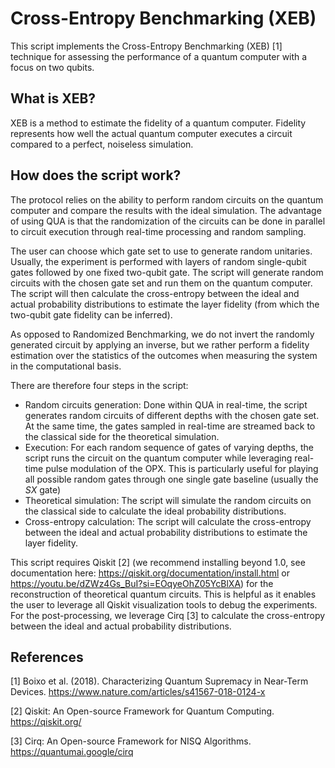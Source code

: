# Cross-Entropy Benchmarking (XEB)

This script implements the Cross-Entropy Benchmarking (XEB) [1] technique for assessing the performance of a quantum computer with a focus on two qubits.

## What is XEB?

XEB is a method to estimate the fidelity of a quantum computer. Fidelity represents how well the actual quantum computer executes a circuit compared to a perfect, noiseless simulation.

## How does the script work?

The protocol relies on the ability to perform random circuits on the quantum computer and compare the results with the ideal simulation. 
The advantage of using QUA is that the randomization of the circuits can be done in parallel to circuit execution through real-time processing and random sampling.

The user can choose which gate set to use to generate random unitaries. Usually, the experiment is performed with layers of random single-qubit gates followed by one fixed two-qubit gate. 
The script will generate random circuits with the chosen gate set and run them on the quantum computer. The script will then calculate the cross-entropy between the ideal and actual probability distributions to estimate the layer fidelity (from which the two-qubit gate fidelity can be inferred).

As opposed to Randomized Benchmarking, we do not invert the randomly generated circuit by applying an inverse, but we rather perform a fidelity estimation over the statistics of the outcomes when measuring the system in the computational basis.

There are therefore four steps in the script:
- Random circuits generation: Done within QUA in real-time, the script generates random circuits of different depths with the chosen gate set. At the same time, the gates sampled in real-time are streamed back to the classical side for the theoretical simulation.
- Execution: For each random sequence of gates of varying depths, the script runs the circuit on the quantum computer while leveraging real-time pulse modulation of the OPX. This is particularly useful for playing all possible random gates through one single gate baseline (usually the $SX$ gate)
- Theoretical simulation: The script will simulate the random circuits on the classical side to calculate the ideal probability distributions.
- Cross-entropy calculation: The script will calculate the cross-entropy between the ideal and actual probability distributions to estimate the layer fidelity.

This script requires Qiskit [2] (we recommend installing beyond 1.0, see documentation here:  https://qiskit.org/documentation/install.html or https://youtu.be/dZWz4Gs_BuI?si=EOqyeOhZ05YcBlXA) for the reconstruction of theoretical quantum circuits. This is helpful as it enables the user to leverage all Qiskit visualization tools to debug the experiments.
For the post-processing, we leverage Cirq [3] to calculate the cross-entropy between the ideal and actual probability distributions.

## References

[1] Boixo et al. (2018). Characterizing Quantum Supremacy in Near-Term Devices. https://www.nature.com/articles/s41567-018-0124-x

[2] Qiskit: An Open-source Framework for Quantum Computing. https://qiskit.org/

[3] Cirq: An Open-source Framework for NISQ Algorithms. https://quantumai.google/cirq